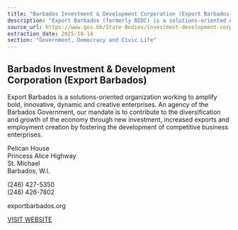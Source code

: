 ```yaml
---
title: "Barbados Investment & Development Corporation (Export Barbados)"
description: "Export Barbados (formerly BIDC) is a solutions-oriented organization focused on amplifying innovative enterprises, contributing to the economy's diversification and growth through new investment, increased exports, and employment creation."
source_url: https://www.gov.bb/State-Bodies/investment-development-corp
extraction_date: 2025-10-14
section: "Government, Democracy and Civic Life"
---
```


## Barbados Investment & Development Corporation (Export Barbados)

Export Barbados is a solutions-oriented organization working to amplify bold, innovative, dynamic and creative enterprises. An agency of the Barbados Government, our mandate is to contribute to the diversification and growth of the economy through new investment, increased exports and employment creation by fostering the development of competitive business enterprises.

Pelican House  
Princess Alice Highway  
St. Michael  
Barbados, W.I.

(246) 427-5350  
(246) 426-7802

exportbarbados.org

[VISIT WEBSITE](http://www.bidc.com/)
```